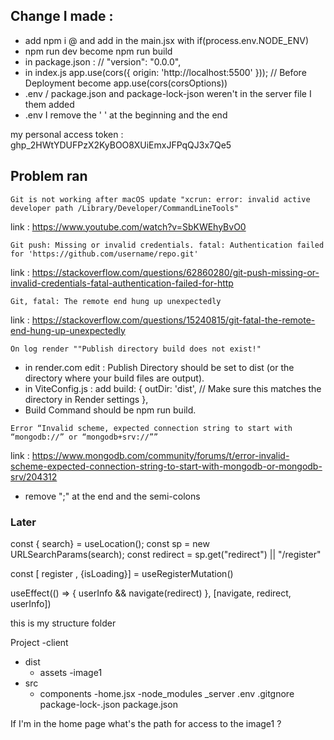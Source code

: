 
## Change I made :

- add npm i @ and add in the main.jsx with if(process.env.NODE_ENV)
- npm run dev become npm run build
- in package.json : // "version": "0.0.0",
- in index.js app.use(cors({ origin: 'http://localhost:5500' })); // Before Deployment become app.use(cors(corsOptions))
- .env / package.json and package-lock-json weren't in the server file I them added
- .env I remove the ' ' at the beginning and the end

my personal access token : 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

## Problem ran



`Git is not working after macOS update "xcrun: error: invalid active developer path /Library/Developer/CommandLineTools"`

link : https://www.youtube.com/watch?v=SbKWEhyBvO0

`Git push: Missing or invalid credentials. fatal: Authentication failed for 'https://github.com/username/repo.git'`

link : https://stackoverflow.com/questions/62860280/git-push-missing-or-invalid-credentials-fatal-authentication-failed-for-http

`Git, fatal: The remote end hung up unexpectedly`

link : https://stackoverflow.com/questions/15240815/git-fatal-the-remote-end-hung-up-unexpectedly

`On log render ""Publish directory build does not exist!"`

- in render.com edit :  Publish Directory should be set to dist (or the directory where your build files are output).
- in ViteConfig.js : add build: {
    outDir: 'dist', // Make sure this matches the directory in Render settings
  },
- Build Command should be npm run build.

`Error “Invalid scheme, expected connection string to start with “mongodb://” or “mongodb+srv://””`

link : https://www.mongodb.com/community/forums/t/error-invalid-scheme-expected-connection-string-to-start-with-mongodb-or-mongodb-srv/204312

- remove ";" at the end and the semi-colons


### Later

const { search} = useLocation();
const sp = new URLSearchParams(search);
const redirect = sp.get("redirect") || "/register"



const [ register , {isLoading}] = useRegisterMutation()

useEffect(() => {
  userInfo && navigate(redirect)
}, [navigate, redirect, userInfo])



this is my structure folder


Project
-client
  - dist
    - assets
      -image1
  - src
    - components
      -home.jsx
-node_modules
_server
.env
.gitgnore
package-lock-.json
package.json

If I'm in the home page what's the path for access to the image1 ?